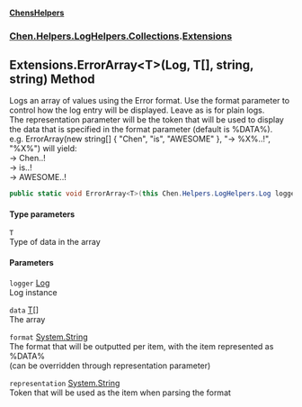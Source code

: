 #### [ChensHelpers](index 'index')
### [Chen.Helpers.LogHelpers.Collections](Chen_Helpers_LogHelpers_Collections 'Chen.Helpers.LogHelpers.Collections').[Extensions](Chen_Helpers_LogHelpers_Collections_Extensions 'Chen.Helpers.LogHelpers.Collections.Extensions')
## Extensions.ErrorArray&lt;T&gt;(Log, T[], string, string) Method
Logs an array of values using the Error format. Use the format parameter to control how the log entry will be displayed. Leave as is for plain logs.  
The representation parameter will be the token that will be used to display the data that is specified in the format parameter (default is %DATA%).  
e.g. ErrorArray(new string[] { "Chen", "is", "AWESOME" }, "-> %X%..!", "%X%") will yield:  
-> Chen..!  
-> is..!  
-> AWESOME..!  
```csharp
public static void ErrorArray<T>(this Chen.Helpers.LogHelpers.Log logger, T[] data, string format="%DATA%", string representation="%DATA%");
```
#### Type parameters
<a name='Chen_Helpers_LogHelpers_Collections_Extensions_ErrorArray_T_(Chen_Helpers_LogHelpers_Log_T___string_string)_T'></a>
`T`  
Type of data in the array
  
#### Parameters
<a name='Chen_Helpers_LogHelpers_Collections_Extensions_ErrorArray_T_(Chen_Helpers_LogHelpers_Log_T___string_string)_logger'></a>
`logger` [Log](Chen_Helpers_LogHelpers_Log 'Chen.Helpers.LogHelpers.Log')  
Log instance
  
<a name='Chen_Helpers_LogHelpers_Collections_Extensions_ErrorArray_T_(Chen_Helpers_LogHelpers_Log_T___string_string)_data'></a>
`data` [T](Chen_Helpers_LogHelpers_Collections_Extensions_ErrorArray_T_(Chen_Helpers_LogHelpers_Log_T___string_string)#Chen_Helpers_LogHelpers_Collections_Extensions_ErrorArray_T_(Chen_Helpers_LogHelpers_Log_T___string_string)_T 'Chen.Helpers.LogHelpers.Collections.Extensions.ErrorArray&lt;T&gt;(Chen.Helpers.LogHelpers.Log, T[], string, string).T')[[]](https://docs.microsoft.com/en-us/dotnet/api/System.Array 'System.Array')  
The array
  
<a name='Chen_Helpers_LogHelpers_Collections_Extensions_ErrorArray_T_(Chen_Helpers_LogHelpers_Log_T___string_string)_format'></a>
`format` [System.String](https://docs.microsoft.com/en-us/dotnet/api/System.String 'System.String')  
The format that will be outputted per item, with the item represented as %DATA%  
            (can be overridden through representation parameter)
  
<a name='Chen_Helpers_LogHelpers_Collections_Extensions_ErrorArray_T_(Chen_Helpers_LogHelpers_Log_T___string_string)_representation'></a>
`representation` [System.String](https://docs.microsoft.com/en-us/dotnet/api/System.String 'System.String')  
Token that will be used as the item when parsing the format
  
